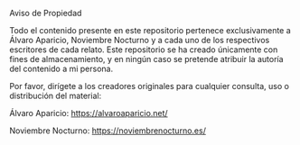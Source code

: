 Aviso de Propiedad

Todo el contenido presente en este repositorio pertenece exclusivamente a Álvaro Aparicio, Noviembre Nocturno y a cada uno de los respectivos escritores de cada relato.
Este repositorio se ha creado únicamente con fines de almacenamiento, y en ningún caso se pretende atribuir la autoría del contenido a mi persona.

Por favor, dirígete a los creadores originales para cualquier consulta, uso o distribución del material:

Álvaro Aparicio: https://alvaroaparicio.net/

Noviembre Nocturno: https://noviembrenocturno.es/
